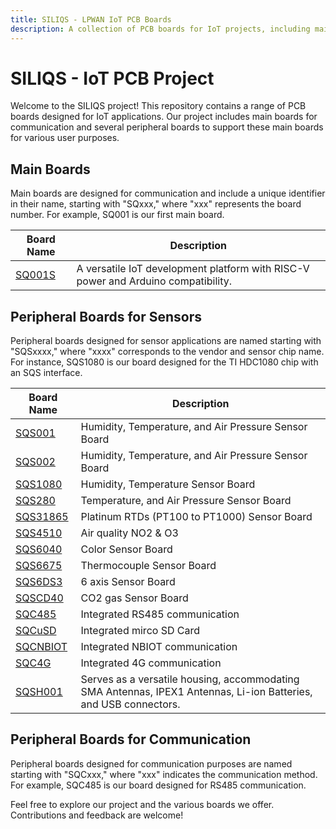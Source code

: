 ```yaml
---
title: SILIQS - LPWAN IoT PCB Boards
description: A collection of PCB boards for IoT projects, including main boards with communication capabilities and various peripheral boards.
---
```


# SILIQS - IoT PCB Project

Welcome to the SILIQS project! This repository contains a range of PCB boards designed for IoT applications. Our project includes main boards for communication and several peripheral boards to support these main boards for various user purposes.

## Main Boards

Main boards are designed for communication and include a unique identifier in their name, starting with "SQxxx," where "xxx" represents the board number. For example, SQ001 is our first main board.

| Board Name       | Description                                 |
| ---------------- | ------------------------------------------- |
| [SQ001S](./sq001/readme.md) | A versatile IoT development platform with RISC-V power and Arduino compatibility. |

## Peripheral Boards for Sensors

Peripheral boards designed for sensor applications are named starting with "SQSxxxx," where "xxxx" corresponds to the vendor and sensor chip name. For instance, SQS1080 is our board designed for the TI HDC1080 chip with an SQS interface.

| Board Name       | Description                                 |
| ---------------- | ------------------------------------------- |
| [SQS001](./sqs001/readme.md) | Humidity, Temperature, and Air Pressure Sensor Board |
| [SQS002](./sqs002/readme.md) | Humidity, Temperature, and Air Pressure Sensor Board |
| [SQS1080](./sqs1080/readme.md) | Humidity, Temperature Sensor Board |
| [SQS280](./sqs280/readme.md) | Temperature, and Air Pressure Sensor Board |
| [SQS31865](./sqs31865/readme.md) | Platinum RTDs (PT100 to PT1000) Sensor Board |
| [SQS4510](./sqs4510/readme.md) | Air quality NO2 & O3 |
| [SQS6040](./sqs6040/readme.md) | Color Sensor Board |
| [SQS6675](./sqs6675/readme.md) | Thermocouple Sensor Board |
| [SQS6DS3](./sqs6ds3/readme.md) | 6 axis Sensor Board  |
| [SQSCD40](./sqscd40/readme.md) | CO2 gas Sensor Board |
| [SQC485](./sqc485/readme.md) | Integrated RS485 communication |
| [SQCuSD](./sqcusd/readme.md) | Integrated mirco SD Card |
| [SQCNBIOT](./sqcnbiot/readme.md) | Integrated NBIOT communication |
| [SQC4G](./sqc4g/readme.md) | Integrated 4G communication |
| [SQSH001](./sqsh001/readme.md) | Serves as a versatile housing, accommodating SMA Antennas, IPEX1 Antennas, Li-ion Batteries, and USB connectors. |

## Peripheral Boards for Communication

Peripheral boards designed for communication purposes are named starting with "SQCxxx," where "xxx" indicates the communication method. For example, SQC485 is our board designed for RS485 communication.

Feel free to explore our project and the various boards we offer. Contributions and feedback are welcome!
